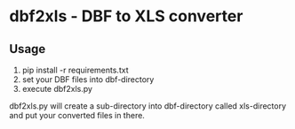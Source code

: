 # dbf2xls - DBF to XLS converter
## Usage
1. pip install -r requirements.txt
2. set your DBF files into dbf-directory
3. execute dbf2xls.py

dbf2xls.py will create a sub-directory into dbf-directory called xls-directory and put your converted files in there. 

